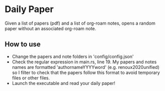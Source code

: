 # Daily Paper
Given a list of papers (pdf)  and a list of org-roam notes, opens a random paper without an associated org-roam note. 

## How to use
 - Change the papers and note folders in 'config/config.json'
 - Check the regular expression in main.rs, line 19. My papers and notes names are formatted 'authornameYYYYword' (e.g. renoux2020unified) so I filter to check that the papers follow this format to avoid temporary files or other files. 
 - Launch the executable and read your daily paper!